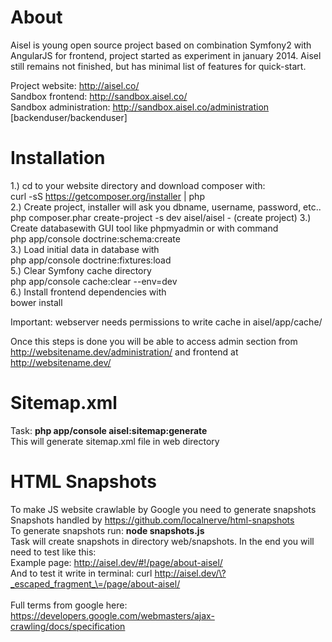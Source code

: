 About
========================

Aisel is young open source project based on combination Symfony2 with AngularJS for frontend, project started as experiment in january 2014.
Aisel still remains not finished, but has minimal list of features for quick-start.<br/>

Project website: http://aisel.co/<br/>
Sandbox frontend: http://sandbox.aisel.co/<br/>
Sandbox administration: http://sandbox.aisel.co/administration [backenduser/backenduser]

Installation
========================

1.) cd to your website directory and download composer with:  <br/>
curl -sS https://getcomposer.org/installer | php<br/>
2.) Create project, installer will ask you dbname, username, password, etc.. <br/>
php composer.phar create-project -s dev aisel/aisel - (create project)
3.) Create databasewith GUI tool like phpmyadmin or with command<br/>
php app/console doctrine:schema:create<br/>
3.) Load initial data in database with<br/>
php app/console doctrine:fixtures:load<br/>
5.) Clear Symfony cache directory<br/>
php app/console cache:clear --env=dev<br/>
6.) Install frontend dependencies with<br/>
bower install<br/>

Important: webserver needs permissions to write cache in aisel/app/cache/<br/>

Once this steps is done you will be able to access admin section from http://websitename.dev/administration/
and frontend at http://websitename.dev/

Sitemap.xml
========================
Task: <b>php app/console aisel:sitemap:generate</b><br/>
This will generate sitemap.xml file in web directory<br/>

HTML Snapshots
========================
To make JS website crawlable by Google you need to generate snapshots
Snapshots handled by https://github.com/localnerve/html-snapshots<br/>
To generate snapshots run: <b>node snapshots.js</b><br/>
Task will create snapshots in directory web/snapshots. In the end you will need to test like this:<br/>
Example page: http://aisel.dev/#!/page/about-aisel/<br/>
And to test it write in terminal: curl http://aisel.dev/\?_escaped_fragment_\=/page/about-aisel/<br/><br/>
Full terms from google here: https://developers.google.com/webmasters/ajax-crawling/docs/specification

